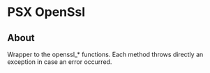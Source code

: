 PSX OpenSsl
===

## About

Wrapper to the openssl_* functions. Each method throws directly an exception in
case an error occurred.

